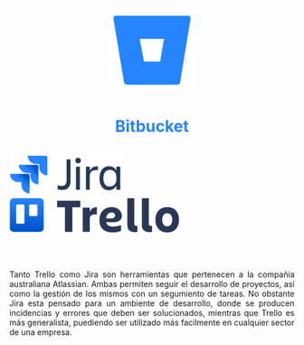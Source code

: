 <div align="center">

 <img src="../CI_CD/img/Bitbucket_logo.webp" width="30%"> 

# <p style="color:#2684FF"> Bitbucket </p>

</div>



<img src="../que_ofrece/img/jira_logo.png" width="200px">
&nbsp;&nbsp;&nbsp;&nbsp;&nbsp;&nbsp;&nbsp;&nbsp;&nbsp;&nbsp;&nbsp;&nbsp;&nbsp;<img src="../que_ofrece/img/trello_logo.png" width="300px">

<br><br>

<div align="justify">

Tanto Trello como Jira son herramientas que pertenecen a la compañia australiana Atlassian. Ambas permiten seguir el desarrollo de proyectos, así como la gestión de los mismos con un segumiento de tareas. No obstante Jira esta pensado para un ambiente de desarrollo, donde se producen incidencias y errores que deben ser solucionados, mientras que Trello es más generalista, puediendo ser utilizado más facilmente en cualquier sector de una empresa.

</div>





